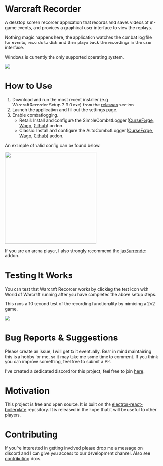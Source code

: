 # Warcraft Recorder

A desktop screen recorder application that records and saves videos of in-game events, and provides a graphical user interface to view the replays. 

Nothing magic happens here, the application watches the combat log file for events, records to disk and then plays back the recordings in the user interface.

Windows is currently the only supported operating system. 

![](https://i.imgur.com/6GaC0bE.png)

#  How to Use
1. Download and run the most recent installer (e.g WarcraftRecorder.Setup.2.9.0.exe) from the [releases](https://github.com/aza547/wow-recorder/releases) section.
1. Launch the application and fill out the settings page.
1. Enable combatlogging.
    - Retail: Install and configure the SimpleCombatLogger ([CurseForge](https://www.curseforge.com/wow/addons/simplecombatlogger), [Wago](https://addons.wago.io/addons/simplecombatlogger), [Github](https://github.com/csutcliff/SimpleCombatLogger)) addon.
    - Classic: Install and configure the AutoCombatLogger ([CurseForge](https://www.curseforge.com/wow/addons/autocombatlogger), [Wago](https://addons.wago.io/addons/autocombatlogger), [Github](https://github.com/Talryn/AutoCombatLogger)) addon. 

An example of valid config can be found below.

<img src="https://i.imgur.com/MTiLlOh.png" width="300">

If you are an arena player, I also strongly recommend the [jaxSurrender](https://www.curseforge.com/wow/addons/jaxsurrender) addon.

# Testing It Works

You can test that Warcraft Recorder works by clicking the test icon with World of Warcraft running after you have completed the above setup steps. 

This runs a 10 second test of the recording functionality by mimicing a 2v2 game.

<img src="https://i.imgur.com/bwChWgI.png">

# Bug Reports & Suggestions

Please create an issue, I will get to it eventually. Bear in mind maintaining this is a hobby for me, so it may take me some time to comment. If you think you can improve something, feel free to submit a PR.

I've created a dedicated discord for this project, feel free to join [here](https://discord.gg/NPha7KdjVk).

# Motivation

This project is free and open source. It is built on the [electron-react-boilerplate](https://github.com/electron-react-boilerplate/electron-react-boilerplate) repository. It is released in the hope that it will be useful to other players.

# Contributing

If you're interested in getting involved please drop me a message on discord and I can give you access to our development channel. Also see [contributing](https://github.com/aza547/wow-recorder/blob/main/CONTRIBUTING.md) docs.
